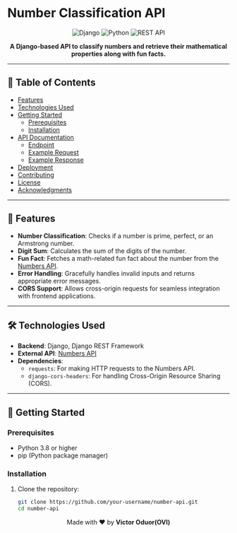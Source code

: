 # Number Classification API

<p align="center">
  <img src="https://img.shields.io/badge/Django-092E20?style=for-the-badge&logo=django&logoColor=white" alt="Django">
  <img src="https://img.shields.io/badge/Python-3776AB?style=for-the-badge&logo=python&logoColor=white" alt="Python">
  <img src="https://img.shields.io/badge/REST_API-FF6F61?style=for-the-badge&logo=rest&logoColor=white" alt="REST API">
</p>

<p align="center">
  <strong>A Django-based API to classify numbers and retrieve their mathematical properties along with fun facts.</strong>
</p>

---

## 📖 Table of Contents
- [Features](#-features)
- [Technologies Used](#-technologies-used)
- [Getting Started](#-getting-started)
  - [Prerequisites](#prerequisites)
  - [Installation](#installation)
- [API Documentation](#-api-documentation)
  - [Endpoint](#endpoint)
  - [Example Request](#example-request)
  - [Example Response](#example-response)
- [Deployment](#-deployment)
- [Contributing](#-contributing)
- [License](#-license)
- [Acknowledgments](#-acknowledgments)

---

## 🌟 Features
- **Number Classification**: Checks if a number is prime, perfect, or an Armstrong number.
- **Digit Sum**: Calculates the sum of the digits of the number.
- **Fun Fact**: Fetches a math-related fun fact about the number from the [Numbers API](http://numbersapi.com).
- **Error Handling**: Gracefully handles invalid inputs and returns appropriate error messages.
- **CORS Support**: Allows cross-origin requests for seamless integration with frontend applications.

---

## 🛠 Technologies Used
- **Backend**: Django, Django REST Framework
- **External API**: [Numbers API](http://numbersapi.com)
- **Dependencies**:
  - `requests`: For making HTTP requests to the Numbers API.
  - `django-cors-headers`: For handling Cross-Origin Resource Sharing (CORS).

---

## 🚀 Getting Started

### Prerequisites
- Python 3.8 or higher
- pip (Python package manager)

### Installation
1. Clone the repository:
   ```bash
   git clone https://github.com/your-username/number-api.git
   cd number-api

<p align="center"> Made with ❤️ by <strong>Victor Oduor(OVI)</strong> </p> 